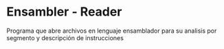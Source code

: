 # Ensambler - Reader

Programa que abre archivos en lenguaje ensamblador para su analisis por segmento y descripción de instrucciones